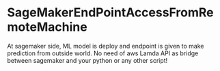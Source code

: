 # SageMakerEndPointAccessFromRemoteMachine 
At sagemaker side, ML model is deploy and endpoint is given to make prediction from outside world.
No need of aws Lamda API as bridge between sagemaker and your python or any other script!
